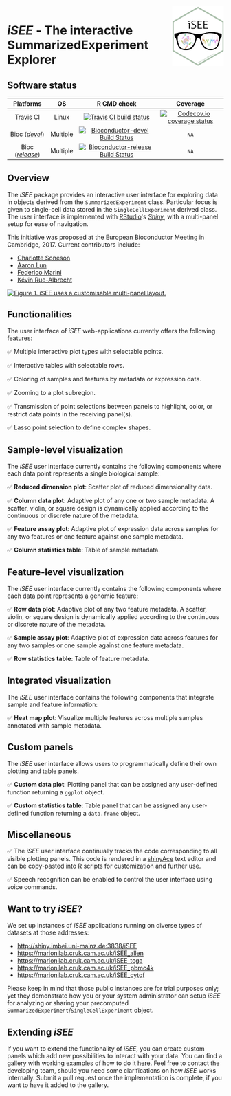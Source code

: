 <img src="inst/www/iSEE.png" align="right" alt="" width="120" />

# _iSEE_ - The interactive SummarizedExperiment Explorer 

## Software status

| Platforms |  OS  | R CMD check | Coverage | 
|:----------------:|:----------------:|:----------------:|:----------------:|
| Travis CI | Linux | [![Travis CI build status](https://travis-ci.org/csoneson/iSEE.svg?branch=master)](https://travis-ci.org/csoneson/iSEE) | [![Codecov.io coverage status](https://codecov.io/github/csoneson/iSEE/coverage.svg?branch=master)](https://codecov.io/github/csoneson/iSEE) |
| Bioc ([_devel_](http://bioconductor.org/packages/devel/bioc/html/iSEE.html)) | Multiple | [![Bioconductor-devel Build Status](http://bioconductor.org/shields/build/devel/bioc/iSEE.svg)](http://bioconductor.org/checkResults/devel/bioc-LATEST/iSEE) | `NA` |
| Bioc ([_release_](http://bioconductor.org/packages/release/bioc/html/iSEE.html)) | Multiple | [![Bioconductor-release Build Status](http://bioconductor.org/shields/build/release/bioc/iSEE.svg)](http://bioconductor.org/checkResults/release/bioc-LATEST/iSEE) | `NA` |

## Overview

The _iSEE_ package provides an interactive user interface for exploring data in objects derived from the `SummarizedExperiment` class.
Particular focus is given to single-cell data stored in the `SingleCellExperiment` derived class.
The user interface is implemented with [RStudio](https://www.rstudio.com)'s [_Shiny_](https://shiny.rstudio.com), with a multi-panel setup for ease of navigation.

This initiative was proposed at the European Bioconductor Meeting in Cambridge, 2017.
Current contributors include:

- [Charlotte Soneson](https://github.com/csoneson)
- [Aaron Lun](https://github.com/LTLA)
- [Federico Marini](https://github.com/federicomarini)
- [Kévin Rue-Albrecht](https://github.com/kevinrue)

[![Figure 1. _iSEE_ uses a customisable multi-panel layout.][Figure1]](https://f1000research.com/articles/7-741/v1)

## Functionalities

The user interface of _iSEE_ web-applications currently offers the following features:

:white_check_mark: Multiple interactive plot types with selectable points.

:white_check_mark: Interactive tables with selectable rows.

:white_check_mark: Coloring of samples and features by metadata or expression data.

:white_check_mark: Zooming to a plot subregion.

:white_check_mark: Transmission of point selections between panels to highlight, color, or restrict data points in the receiving panel(s).

:white_check_mark: Lasso point selection to define complex shapes.

## Sample-level visualization

The _iSEE_ user interface currently contains the following components where each data point represents a single biological sample:

:white_check_mark:  **Reduced dimension plot**: Scatter plot of reduced dimensionality data.

:white_check_mark: **Column data plot**: Adaptive plot of any one or two sample metadata.
A scatter, violin, or square design is dynamically applied according to the continuous or discrete nature of the metadata.

:white_check_mark: **Feature assay plot**: Adaptive plot of expression data across samples for any two features or one feature against one sample metadata.

:white_check_mark: **Column statistics table**: Table of sample metadata.

## Feature-level visualization

The _iSEE_ user interface currently contains the following components where each data point represents a genomic feature:

:white_check_mark: **Row data plot**: Adaptive plot of any two feature metadata.
A scatter, violin, or square design is dynamically applied according to the continuous or discrete nature of the metadata.

:white_check_mark: **Sample assay plot**: Adaptive plot of expression data across features for any two samples or one sample against one feature metadata.

:white_check_mark: **Row statistics table**: Table of feature metadata.

## Integrated visualization

The _iSEE_ user interface contains the following components that integrate sample and feature information:

:white_check_mark: **Heat map plot**: Visualize multiple features across multiple samples annotated with sample metadata.

## Custom panels

The _iSEE_ user interface allows users to programmatically define their own plotting and table panels.

:white_check_mark: **Custom data plot**: Plotting panel that can be assigned any user-defined function returning a `ggplot` object.

:white_check_mark: **Custom statistics table**: Table panel that can be assigned any user-defined function returning a `data.frame` object.

## Miscellaneous

:white_check_mark: The _iSEE_ user interface continually tracks the code corresponding to all visible plotting panels.
This code is rendered in a [shinyAce](https://cran.r-project.org/web/packages/shinyAce/index.html) text editor and can be copy-pasted into R scripts for customization and further use.

:white_check_mark: Speech recognition can be enabled to control the user interface using voice commands.

## Want to try _iSEE_?

We set up instances of _iSEE_ applications running on diverse types of datasets at those addresses:

- http://shiny.imbei.uni-mainz.de:3838/iSEE
- https://marionilab.cruk.cam.ac.uk/iSEE_allen
- https://marionilab.cruk.cam.ac.uk/iSEE_tcga
- https://marionilab.cruk.cam.ac.uk/iSEE_pbmc4k
- https://marionilab.cruk.cam.ac.uk/iSEE_cytof

Please keep in mind that those public instances are for trial purposes only;
yet they demonstrate how you or your system administrator can setup _iSEE_ for analyzing or sharing your precomputed `SummarizedExperiment`/`SingleCellExperiment` object.

## Extending _iSEE_

If you want to extend the functionality of _iSEE_, you can create custom panels which add new possibilities to interact with your data.
You can find a gallery with working examples of how to do it [here](https://github.com/kevinrue/iSEE_custom).
Feel free to contact the developing team, should you need some clarifications on how _iSEE_ works internally.
Submit a pull request once the implementation is complete, if you want to have it added to the gallery. 


[Figure1]: https://f1000researchdata.s3.amazonaws.com/manuscripts/16293/6bf85f9d-8352-4a78-a8da-456f05f5c4c9_figure1.gif "iSEE uses a customisable multi-panel layout"
